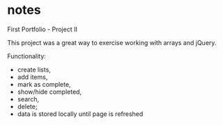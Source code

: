 # notes

First Portfolio - Project II

This project was a great way to exercise working with arrays and jQuery.

Functionality:
- create lists, 
- add items, 
- mark as complete, 
- show/hide completed, 
- search, 
- delete; 
- data is stored locally until page is refreshed